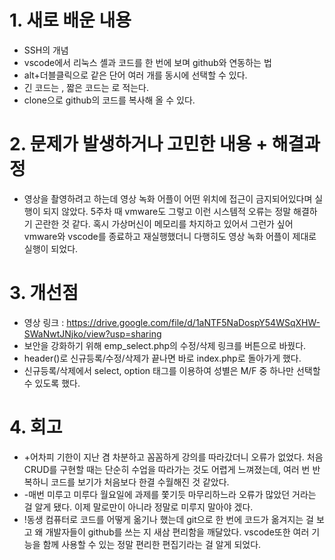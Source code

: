 # 1. 새로 배운 내용
- SSH의 개념
- vscode에서 리눅스 셸과 코드를 한 번에 보며 github와 연동하는 법
- alt+더블클릭으로 같은 단어 여러 개를 동시에 선택할 수 있다.
- 긴 코드는 <?php ?>, 짧은 코드는 <?= ?>로 적는다.
- clone으로 github의 코드를 복사해 올 수 있다.


# 2. 문제가 발생하거나 고민한 내용 + 해결과정
- 영상을 촬영하려고 하는데 영상 녹화 어플이 어떤 위치에 접근이 금지되어있다며 실행이 되지 않았다. 5주차 때 vmware도 그렇고 이런 시스템적 오류는 정말 해결하기 곤란한 것 같다. 혹시 가상머신이 메모리를 차지하고 있어서 그런가 싶어 vmware와 vscode를 종료하고 재실행했더니 다행히도 영상 녹화 어플이 제대로 실행이 되었다.

# 3. 개선점
- 영상 링크 : https://drive.google.com/file/d/1aNTF5NaDospY54WSqXHW-SWaNwtJNjko/view?usp=sharing
- 보안을 강화하기 위해 emp_select.php의 수정/삭제 링크를 버튼으로 바꿨다.
- header()로 신규등록/수정/삭제가 끝나면 바로 index.php로 돌아가게 했다.
- 신규등록/삭제에서 select, option 태그를 이용하여 성별은 M/F 중 하나만 선택할 수 있도록 했다.


# 4. 회고
- +어차피 기한이 지난 겸 차분하고 꼼꼼하게 강의를 따라갔더니 오류가 없었다. 처음 CRUD를 구현할 때는 단순히 수업을 따라가는 것도 어렵게 느껴졌는데, 여러 번 반복하니 코드를 보기가 처음보다 한결 수월해진 것 같았다.
- -매번 미루고 미루다 월요일에 과제를 쫓기듯 마무리하느라 오류가 많았던 거라는 걸 알게 됐다. 이제 말로만이 아니라 정말로 미루지 말아야 겠다.
- !동생 컴퓨터로 코드를 어떻게 옮기나 했는데 git으로 한 번에 코드가 옮겨지는 걸 보고 왜 개발자들이 github를 쓰는 지 새삼 편리함을 깨달았다. vscode또한 여러 기능을 함께 사용할 수 있는 정말 편리한 편집기라는 걸 알게 되었다.
